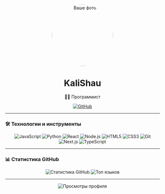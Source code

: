 <div align="center">
  <img src="https://avatars.githubusercontent.com/u/135017329" alt="Ваше фото" width="200" style="border-radius: 50%;"/>
  <h1>KaliShau</h1>
  <p>👨‍💻 Программист</p>
  
  <p>
    <a href="https://github.com/KaliShau">
      <img src="https://img.shields.io/badge/GitHub-Ваш%20Профиль-blue?style=flat-square&logo=github" alt="GitHub"/>
    </a>
  </p>
</div>

---
### 🛠️ Технологии и инструменты

<p align="center">
  <img src="https://img.shields.io/badge/JavaScript-F7DF1E?style=flat-square&logo=javascript&logoColor=black" alt="JavaScript"/>
  <img src="https://img.shields.io/badge/Python-3776AB?style=flat-square&logo=python&logoColor=white" alt="Python"/>
  <img src="https://img.shields.io/badge/React-61DAFB?style=flat-square&logo=react&logoColor=black" alt="React"/>
  <img src="https://img.shields.io/badge/Node.js-339933?style=flat-square&logo=node.js&logoColor=white" alt="Node.js"/>
  <img src="https://img.shields.io/badge/HTML5-E34F26?style=flat-square&logo=html5&logoColor=white" alt="HTML5"/>
  <img src="https://img.shields.io/badge/CSS3-1572B6?style=flat-square&logo=css3&logoColor=white" alt="CSS3"/>
  <img src="https://img.shields.io/badge/Git-F05032?style=flat-square&logo=git&logoColor=white" alt="Git"/>
  <img src="https://img.shields.io/badge/Next.js-000000?style=flat-square&logo=next.js&logoColor=white" alt="Next.js"/>
  <img src="https://img.shields.io/badge/TypeScript-3178C6?style=flat-square&logo=typescript&logoColor=white" alt="TypeScript"/>
</p>

---

### 📊 Статистика GitHub

<p align="center">
  <img src="https://github-readme-stats.vercel.app/api?username=KaliShau&show_icons=true&theme=radical" alt="Статистика GitHub"/>
  <img src="https://github-readme-stats.vercel.app/api/top-langs/?username=KaliShau&layout=compact&theme=radical" alt="Топ языков"/>
</p>

---

<p align="center">
  <img src="https://komarev.com/ghpvc/?username=KaliShau&style=flat-square&color=blue" alt="Просмотры профиля"/>
</p>
